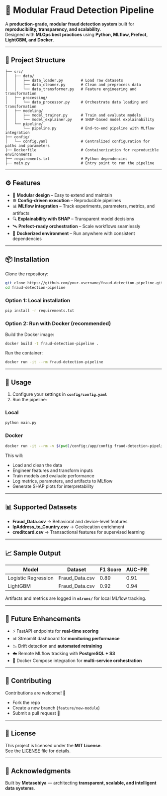 # 🧠 Modular Fraud Detection Pipeline

A **production-grade, modular fraud detection system** built for **reproducibility, transparency, and scalability**.  
Designed with **MLOps best practices** using **Python, MLflow, Prefect, LightGBM, and Docker**.

---

## 📁 Project Structure

```
├── src/
│   ├── data/
│   │   ├── data_loader.py        # Load raw datasets
│   │   ├── data_cleaner.py       # Clean and preprocess data
│   │   └── data_transformer.py   # Feature engineering and transformation
│   ├── processing/
│   │   └── data_processor.py     # Orchestrate data loading and transformation
│   ├── modeling/
│   │   ├── model_trainer.py      # Train and evaluate models
│   │   └── model_explainer.py    # SHAP-based model explainability
│   └── pipeline/
│       └── pipeline.py           # End-to-end pipeline with MLflow integration
├── config/
│   └── config.yaml               # Centralized configuration for paths and parameters
├── Dockerfile                    # Containerization for reproducible environments
├── requirements.txt              # Python dependencies
├── main.py                       # Entry point to run the pipeline
```

---

## ⚙️ Features

- 🧩 **Modular design** – Easy to extend and maintain  
- ⚙️ **Config-driven execution** – Reproducible pipelines  
- 📊 **MLflow integration** – Track experiments, parameters, metrics, and artifacts  
- 🔍 **Explainability with SHAP** – Transparent model decisions  
- 🛰 **Prefect-ready orchestration** – Scale workflows seamlessly  
- 🐳 **Dockerized environment** – Run anywhere with consistent dependencies  

---

## 📦 Installation

Clone the repository:

```bash
git clone https://github.com/your-username/fraud-detection-pipeline.git
cd fraud-detection-pipeline
```

### Option 1: Local installation

```bash
pip install -r requirements.txt
```

### Option 2: Run with Docker (recommended)

Build the Docker image:

```bash
docker build -t fraud-detection-pipeline .
```

Run the container:

```bash
docker run -it --rm fraud-detection-pipeline
```

---

## 🚀 Usage

1. Configure your settings in **`config/config.yaml`**  
2. Run the pipeline:

### Local

```bash
python main.py
```

### Docker

```bash
docker run -it --rm -v $(pwd)/config:/app/config fraud-detection-pipeline
```

This will:  
- Load and clean the data  
- Engineer features and transform inputs  
- Train models and evaluate performance  
- Log metrics, parameters, and artifacts to MLflow  
- Generate SHAP plots for interpretability  

---

## 📊 Supported Datasets

- **Fraud_Data.csv** → Behavioral and device-level features  
- **IpAddress_to_Country.csv** → Geolocation enrichment  
- **creditcard.csv** → Transactional features for supervised learning  

---

## 📈 Sample Output

| Model                | Dataset          | F1 Score | AUC-PR |
|----------------------|------------------|----------|--------|
| Logistic Regression  | Fraud_Data.csv   | 0.89     | 0.91   |
| LightGBM             | Fraud_Data.csv   | 0.92     | 0.94   |

Artifacts and metrics are logged in **`mlruns/`** for local MLflow tracking.

---

## 🔮 Future Enhancements

- ⚡ FastAPI endpoints for **real-time scoring**  
- 📊 Streamlit dashboard for **monitoring performance**  
- 📉 Drift detection and **automated retraining**  
- ☁️ Remote MLflow tracking with **PostgreSQL + S3**  
- 🐳 Docker Compose integration for **multi-service orchestration**  

---

## 🤝 Contributing

Contributions are welcome! 🎉  
- Fork the repo  
- Create a new branch (`feature/new-module`)  
- Submit a pull request 🚀  

---

## 📜 License

This project is licensed under the **MIT License**.  
See the [LICENSE](LICENSE) file for details.

---

## 🙌 Acknowledgments

Built by **Metasebiya** — architecting **transparent, scalable, and intelligent data systems**.
